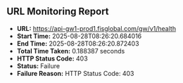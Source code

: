 ## URL Monitoring Report

- **URL:** https://api-gw1-prod1.fisglobal.com/gw/v1/health
- **Start Time:** 2025-08-28T08:26:20.684016
- **End Time:** 2025-08-28T08:26:20.872403
- **Total Time Taken:** 0.188387 seconds
- **HTTP Status Code:** 403
- **Status:** Failure
- **Failure Reason:** HTTP Status Code: 403

